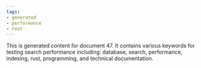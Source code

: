 ```yaml
---
tags:
- generated
- performance
- test
---
```

This is generated content for document 47. It contains various keywords for testing search performance including: database, search, performance, indexing, rust, programming, and technical documentation.